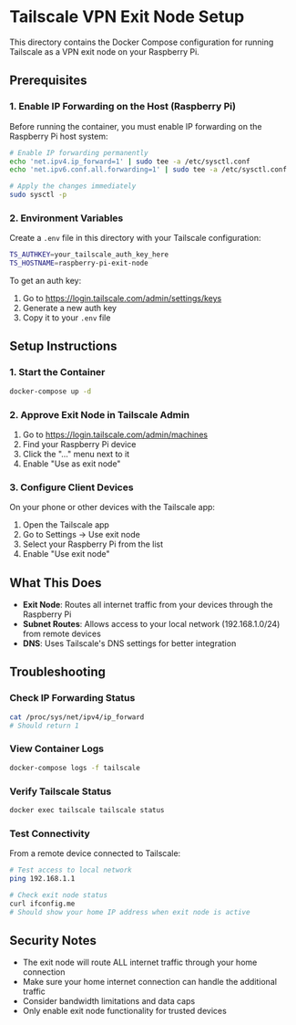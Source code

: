 # Tailscale VPN Exit Node Setup

This directory contains the Docker Compose configuration for running Tailscale as a VPN exit node on your Raspberry Pi.

## Prerequisites

### 1. Enable IP Forwarding on the Host (Raspberry Pi)

Before running the container, you must enable IP forwarding on the Raspberry Pi host system:

```bash
# Enable IP forwarding permanently
echo 'net.ipv4.ip_forward=1' | sudo tee -a /etc/sysctl.conf
echo 'net.ipv6.conf.all.forwarding=1' | sudo tee -a /etc/sysctl.conf

# Apply the changes immediately
sudo sysctl -p
```

### 2. Environment Variables

Create a `.env` file in this directory with your Tailscale configuration:

```bash
TS_AUTHKEY=your_tailscale_auth_key_here
TS_HOSTNAME=raspberry-pi-exit-node
```

To get an auth key:
1. Go to https://login.tailscale.com/admin/settings/keys
2. Generate a new auth key
3. Copy it to your `.env` file

## Setup Instructions

### 1. Start the Container

```bash
docker-compose up -d
```

### 2. Approve Exit Node in Tailscale Admin

1. Go to https://login.tailscale.com/admin/machines
2. Find your Raspberry Pi device
3. Click the "..." menu next to it
4. Enable "Use as exit node"

### 3. Configure Client Devices

On your phone or other devices with the Tailscale app:

1. Open the Tailscale app
2. Go to Settings → Use exit node
3. Select your Raspberry Pi from the list
4. Enable "Use exit node"

## What This Does

- **Exit Node**: Routes all internet traffic from your devices through the Raspberry Pi
- **Subnet Routes**: Allows access to your local network (192.168.1.0/24) from remote devices
- **DNS**: Uses Tailscale's DNS settings for better integration

## Troubleshooting

### Check IP Forwarding Status
```bash
cat /proc/sys/net/ipv4/ip_forward
# Should return 1
```

### View Container Logs
```bash
docker-compose logs -f tailscale
```

### Verify Tailscale Status
```bash
docker exec tailscale tailscale status
```

### Test Connectivity
From a remote device connected to Tailscale:
```bash
# Test access to local network
ping 192.168.1.1

# Check exit node status
curl ifconfig.me
# Should show your home IP address when exit node is active
```

## Security Notes

- The exit node will route ALL internet traffic through your home connection
- Make sure your home internet connection can handle the additional traffic
- Consider bandwidth limitations and data caps
- Only enable exit node functionality for trusted devices